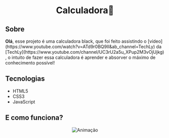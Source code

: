 <h1 align="center">Calculadora🧮</h1>

<h2>Sobre</h2>

<p><strong>Olá</strong>, esse projeto é uma calculadora black, que foi feito assistindo o [vídeo](https://www.youtube.com/watch?v=ATd9r0BQ9lI&ab_channel=TechLy) da [TechLy](https://www.youtube.com/channel/UC3rU2a5u_XPup2M3vOjUjkg) , o intuito de fazer essa calculadora é aprender e absorver o máximo de conhecimento possível!</p>

<h2>Tecnologias</h2>

- HTML5
- CSS3
- JavaScript

<h2>E como funciona?</h2>
<div align="center"

![Animação](https://user-images.githubusercontent.com/87393548/148587598-c85beefa-c086-4417-b390-c0a9973380f4.gif)

</div>
